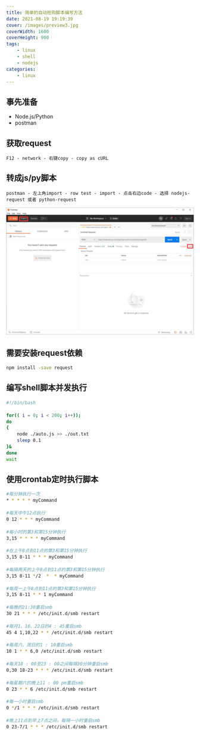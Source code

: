 ```yaml
---
title: 简单的自动抢购脚本编写方法
date: 2021-08-19 19:19:39
cover: /images/preview3.jpg
coverWidth: 1600
coverHeight: 900
tags:
	- linux
	- shell
	- nodejs
categories: 
    - linux
---
```


## 事先准备

* Node.js/Python
* postman

## 获取request

```
F12 - network - 右键copy - copy as cURL
```

## 转成js/py脚本

```
postman - 左上角import - row test - import - 点击右边code - 选择 nodejs-request 或者 python-request
```

![1](auto-script/file.png)

## 需要安装request依赖

``` bash
npm install -save request
```

## 编写shell脚本并发执行

```bash
#!/bin/bash

for(( i = 0; i < 200; i++));
do
{
    node ./auto.js >> ./out.txt
    sleep 0.1
}&
done
wait
```

## 使用crontab定时执行脚本
```bash
#每分钟执行一次
* * * * * myCommand

#每天中午12点执行
0 12 * * * myCommand

#每小时的第3和第15分钟执行
3,15 * * * * myCommand

#在上午8点到11点的第3和第15分钟执行
3,15 8-11 * * * myCommand

#每隔两天的上午8点到11点的第3和第15分钟执行
3,15 8-11 */2  *  * myCommand

#每周一上午8点到11点的第3和第15分钟执行
3,15 8-11 * * 1 myCommand

#每晚的21:30重启smb
30 21 * * * /etc/init.d/smb restart

#每月1、10、22日的4 : 45重启smb
45 4 1,10,22 * * /etc/init.d/smb restart

#每周六、周日的1 : 10重启smb
10 1 * * 6,0 /etc/init.d/smb restart

#每天18 : 00至23 : 00之间每隔30分钟重启smb
0,30 18-23 * * * /etc/init.d/smb restart

#每星期六的晚上11 : 00 pm重启smb
0 23 * * 6 /etc/init.d/smb restart

#每一小时重启smb
0 */1 * * * /etc/init.d/smb restart

#晚上11点到早上7点之间，每隔一小时重启smb
0 23-7/1 * * * /etc/init.d/smb restart
```
